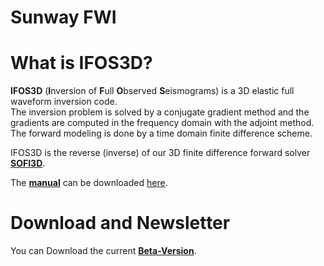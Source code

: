 # Sunway FWI

# What is IFOS3D?

**IFOS3D** (**I**nversion of **F**ull **O**bserved **S**eismograms) is a 3D elastic full waveform inversion code.  
The inversion problem is solved by a conjugate gradient method and the gradients are computed in the frequency domain with the adjoint method.  
The forward modeling is done by a time domain finite difference scheme. 

IFOS3D is the reverse (inverse) of our 3D finite difference forward solver [**SOFI3D**](https://git.scc.kit.edu/GPIAG-Software/SOFI3D).

The [**manual**](https://git.scc.kit.edu/GPIAG-Software/IFOS3D/wikis/home) can be downloaded [here](https://git.scc.kit.edu/GPIAG-Software/IFOS3D/wikis/home).

# Download and Newsletter

You can Download the current [**Beta-Version**](https://git.scc.kit.edu/GPIAG-Software/IFOS3D/tree/master).
